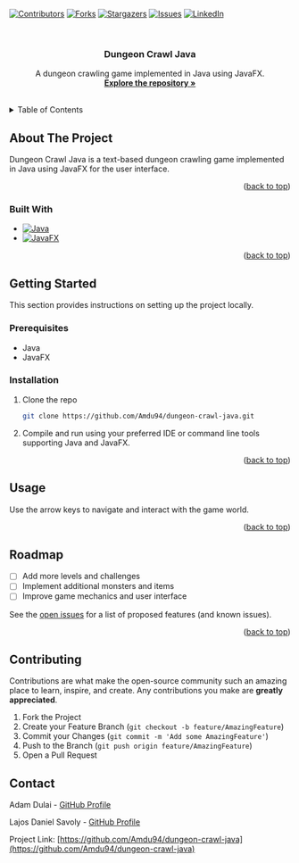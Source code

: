 <a name="readme-top"></a>


<!-- PROJECT SHIELDS -->
[![Contributors][contributors-shield]][contributors-url]
[![Forks][forks-shield]][forks-url]
[![Stargazers][stars-shield]][stars-url]
[![Issues][issues-shield]][issues-url]
[![LinkedIn][linkedin-shield]][linkedin-url]


<!-- PROJECT LOGO -->
<br />
<div align="center">
  <h3 align="center">Dungeon Crawl Java</h3>

  <p align="center">
    A dungeon crawling game implemented in Java using JavaFX.
    <br />
    <a href="https://github.com/Amdu94/dungeon-crawl-java"><strong>Explore the repository »</strong></a>
    <br />
    <br />
  </p>
</div>



<!-- TABLE OF CONTENTS -->
<details>
  <summary>Table of Contents</summary>
  <ol>
    <li>
      <a href="#about-the-project">About The Project</a>
      <ul>
        <li><a href="#built-with">Built With</a></li>
      </ul>
    </li>
    <li>
      <a href="#getting-started">Getting Started</a>
      <ul>
        <li><a href="#prerequisites">Prerequisites</a></li>
        <li><a href="#installation">Installation</a></li>
      </ul>
    </li>
    <li><a href="#usage">Usage</a></li>
    <li><a href="#roadmap">Roadmap</a></li>
    <li><a href="#contributing">Contributing</a></li>
    <li><a href="#contact">Contact</a></li>
  </ol>
</details>



<!-- ABOUT THE PROJECT -->
## About The Project

Dungeon Crawl Java is a text-based dungeon crawling game implemented in Java using JavaFX for the user interface.

<p align="right">(<a href="#readme-top">back to top</a>)</p>



### Built With

* [![Java][Java-url]][Java.com]
* [![JavaFX][JavaFX-url]][JavaFX.io]

<p align="right">(<a href="#readme-top">back to top</a>)</p>



<!-- GETTING STARTED -->
## Getting Started

This section provides instructions on setting up the project locally.

### Prerequisites

* Java
* JavaFX

### Installation

1. Clone the repo
   ```sh
   git clone https://github.com/Amdu94/dungeon-crawl-java.git
   ```
2. Compile and run using your preferred IDE or command line tools supporting Java and JavaFX.

<p align="right">(<a href="#readme-top">back to top</a>)</p>



<!-- USAGE -->
## Usage

Use the arrow keys to navigate and interact with the game world.

<p align="right">(<a href="#readme-top">back to top</a>)</p>



<!-- ROADMAP -->
## Roadmap

- [ ] Add more levels and challenges
- [ ] Implement additional monsters and items
- [ ] Improve game mechanics and user interface

See the [open issues](https://github.com/Amdu94/dungeon-crawl-java/issues) for a list of proposed features (and known issues).

<p align="right">(<a href="#readme-top">back to top</a>)</p>



<!-- CONTRIBUTING -->
## Contributing

Contributions are what make the open-source community such an amazing place to learn, inspire, and create. Any contributions you make are **greatly appreciated**.

1. Fork the Project
2. Create your Feature Branch (`git checkout -b feature/AmazingFeature`)
3. Commit your Changes (`git commit -m 'Add some AmazingFeature'`)
4. Push to the Branch (`git push origin feature/AmazingFeature`)
5. Open a Pull Request

<!-- CONTACT -->
## Contact

Adam Dulai - [GitHub Profile](https://github.com/Amdu94)

Lajos Daniel Savoly - [GitHub Profile](https://github.com/SavolyLali)

Project Link: [https://github.com/Amdu94/dungeon-crawl-java](https://github.com/Amdu94/dungeon-crawl-java)


<!-- MARKDOWN LINKS & IMAGES -->
<!-- https://www.markdownguide.org/basic-syntax/#reference-style-links -->
[contributors-shield]: https://img.shields.io/github/contributors/Amdu94/dungeon-crawl-java.svg?style=for-the-badge
[contributors-url]: https://github.com/Amdu94/dungeon-crawl-java/graphs/contributors
[forks-shield]: https://img.shields.io/github/forks/Amdu94/dungeon-crawl-java.svg?style=for-the-badge
[forks-url]: https://github.com/Amdu94/dungeon-crawl-java/network/members
[stars-shield]: https://img.shields.io/github/stars/Amdu94/dungeon-crawl-java.svg?style=for-the-badge
[stars-url]: https://github.com/Amdu94/dungeon-crawl-java/stargazers
[issues-shield]: https://img.shields.io/github/issues/Amdu94/dungeon-crawl-java.svg?style=for-the-badge
[issues-url]: https://github.com/Amdu94/dungeon-crawl-java/issues
[linkedin-shield]: https://img.shields.io/badge/-LinkedIn-black.svg?style=for-the-badge&logo=linkedin&colorB=555
[linkedin-url]: https://www.linkedin.com/in/ádám-dulai/
[JavaFX-url]: https://img.shields.io/badge/JavaFX-007396?style=for-the-badge&logo=java&logoColor=white
[JavaFX.io]: https://openjfx.io/
[Java-url]: https://img.shields.io/badge/Java-ED8B00?style=for-the-badge&logo=openjdk&logoColor=white
[Java.com]: https://www.java.com/

